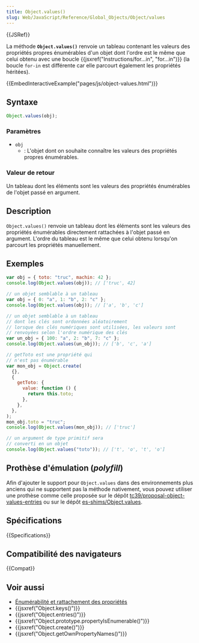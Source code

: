 ```yaml
---
title: Object.values()
slug: Web/JavaScript/Reference/Global_Objects/Object/values
---
```


{{JSRef}}

La méthode **`Object.values()`** renvoie un tableau contenant les valeurs des propriétés propres énumérables d'un objet dont l'ordre est le même que celui obtenu avec une boucle {{jsxref("Instructions/for...in", "for...in")}} (la boucle `for-in` est différente car elle parcourt également les propriétés héritées).

{{EmbedInteractiveExample("pages/js/object-values.html")}}

## Syntaxe

```js
Object.values(obj);
```

### Paramètres

- `obj`
  - : L'objet dont on souhaite connaître les valeurs des propriétés propres énumérables.

### Valeur de retour

Un tableau dont les éléments sont les valeurs des propriétés énumérables de l'objet passé en argument.

## Description

`Object.values()` renvoie un tableau dont les éléments sont les valeurs des propriétés énumérables directement rattachées à l'objet passé en argument. L'ordre du tableau est le même que celui obtenu lorsqu'on parcourt les propriétés manuellement.

## Exemples

```js
var obj = { toto: "truc", machin: 42 };
console.log(Object.values(obj)); // ['truc', 42]

// un objet semblable à un tableau
var obj = { 0: "a", 1: "b", 2: "c" };
console.log(Object.values(obj)); // ['a', 'b', 'c']

// un objet semblable à un tableau
// dont les clés sont ordonnées aléatoirement
// lorsque des clés numériques sont utilisées, les valeurs sont
// renvoyées selon l'ordre numérique des clés
var un_obj = { 100: "a", 2: "b", 7: "c" };
console.log(Object.values(un_obj)); // ['b', 'c', 'a']

// getToto est une propriété qui
// n'est pas énumérable
var mon_obj = Object.create(
  {},
  {
    getToto: {
      value: function () {
        return this.toto;
      },
    },
  },
);
mon_obj.toto = "truc";
console.log(Object.values(mon_obj)); // ['truc']

// un argument de type primitif sera
// converti en un objet
console.log(Object.values("toto")); // ['t', 'o', 't', 'o']
```

## Prothèse d'émulation (_polyfill_)

Afin d'ajouter le support pour `Object.values` dans des environnements plus anciens qui ne supportent pas la méthode nativement, vous pouvez utiliser une prothèse comme celle proposée sur le dépôt [tc39/proposal-object-values-entries](https://github.com/tc39/proposal-object-values-entries) ou sur le dépôt [es-shims/Object.values](https://github.com/es-shims/Object.values).

## Spécifications

{{Specifications}}

## Compatibilité des navigateurs

{{Compat}}

## Voir aussi

- [Énumérabilité et rattachement des propriétés](/fr/docs/Web/JavaScript/Caractère_énumérable_des_propriétés_et_rattachement)
- {{jsxref("Object.keys()")}}
- {{jsxref("Object.entries()")}}
- {{jsxref("Object.prototype.propertyIsEnumerable()")}}
- {{jsxref("Object.create()")}}
- {{jsxref("Object.getOwnPropertyNames()")}}
